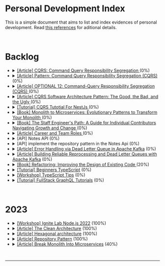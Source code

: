 # Personal Development Index

This is a simple document that aims to list and index evidences of personal development. Read [this references](./docs/references.md) for aditional details.

</br>

<h1>Backlog</h1>
<ul>
  <li>
    <details> 
      <summary>
        <a href="https://martinfowler.com/bliki/CQRS.html">[Article] CQRS: Command Query Responsibility Segregation </a> (0%)
      </summary>
      <ul>
        <li>
          Started: 
        </li>
        <li>
          Finished:
        </li>
      </ul>
      </details>
  </li>
 <li>
    <details> 
      <summary>
        <a href="https://microservices.io/patterns/data/cqrs.html">[Article] Pattern: Command Query Responsibility Segregation (CQRS) </a> (0%)
      </summary>
      <ul>
        <li>
          Started: 
        </li>
        <li>
          Finished:
        </li>
      </ul>
      </details>
  </li>
 <li>
    <details> 
      <summary>
        <a href="https://www.cosmicpython.com/book/chapter_12_cqrs.html">[Article] OPTIONAL 12: Command-Query Responsibility Segregation (CQRS) </a> (0%)
      </summary>
      <ul>
        <li>
          Started: 
        </li>
        <li>
          Finished:
        </li>
      </ul>
      </details>
  </li>
 <li>
    <details> 
      <summary>
        <a href="https://betterprogramming.pub/cqrs-software-architecture-pattern-the-good-the-bad-and-the-ugly-e9d6e7a34daf">[Article] CQRS Software Architecture Pattern: The Good, the Bad, and the Ugly </a> (0%)
      </summary>
      <ul>
        <li>
          Started: 
        </li>
        <li>
          Finished:
        </li>
      </ul>
      </details>
  </li>
 <li>
    <details> 
      <summary>
        <a href="https://docs.nestjs.com/recipes/cqrs">[Tutorial] CQRS Tutotial For NestJs </a> (0%)
      </summary>
      <ul>
        <li>
          Started: 
        </li>
        <li>
          Finished:
        </li>
      </ul>
      </details>
  </li>
 <li>
    <details> 
      <summary>
        <a href="https://www.amazon.com.br/Monolith-Microservices-Sam-Newman/dp/1492047848">[Book] Monolith to Microservices: Evolutionary Patterns to Transform Your Monolith </a> (0%)
      </summary>
      <ul>
        <li>
          Started: 
        </li>
        <li>
          Finished:
        </li>
      </ul>
      </details>
  </li>
   <li>
    <details> 
      <summary>
        <a href="https://www.amazon.com/Staff-Engineers-Path-Individual-Contributors/dp/1098118731">[Book] The Staff Engineer's Path: A Guide for Individual Contributors Navigating Growth and Change </a> (0%)
      </summary>
      <ul>
        <li>
          Started: 
        </li>
        <li>
          Finished:
        </li>
      </ul>
      </details>
  </li>
   <li>
    <details> 
      <summary>
        <a href="https://github.com/amaralc/career-and-team-roles#software-engineering-career-levels">[Article] Career and Team Roles </a> (0%)
      </summary>
      <ul>
        <li>
          Started: 
        </li>
        <li>
          Finished:
        </li>
      </ul>
      </details>
  </li>	
  <li>
    <details> 
      <summary>
        <a>[API] Notes API </a> (0%)
      </summary>
      <ul>
        <li>
          Started: 
        </li>
        <li>
          Finished:
        </li>
      </ul>
      </details>
  </li>
  <li>
    <details> 
      <summary>
        <a>[API] implement the repository pattern in the Notes Api </a> (0%)
      </summary>
      <ul>
        <li>
          Started: 
        </li>
        <li>
          Finished:
        </li>
      </ul>
      </details>
  </li>
  <li>
    <details> 
      <summary>
        <a href="https://www.kai-waehner.de/blog/2022/05/30/error-handling-via-dead-letter-queue-in-apache-kafka/">[Article] Error Handling via Dead Letter Queue in Apache Kafka</a> (0%)
      </summary>
      <ul>
        <li>
          Started: 
        </li>
        <li>
          Finished:
        </li>
      </ul>
      </details>
  </li>
  <li>
    <details> 
      <summary>
        <a href="https://www.uber.com/en-us/blog/reliable-reprocessing/">[Article] Building Reliable Reprocessing and Dead Letter Queues with Apache Kafka</a> (0%)
      </summary>
      <ul>
        <li>
          Started: 
        </li>
        <li>
          Finished:
        </li>
      </ul>
      </details>
  </li>
 <li>
    <details> 
      <summary>
        <a href="https://www.amazon.com.br/Refatora%C3%A7%C3%A3o-Aperfei%C3%A7oando-Design-C%C3%B3digos-Existentes/dp/8575227246">[Book] Refactoring: Improving the Design of Existing Code </a> (20%)
      </summary>
      <ul>
        <li>
          Started: 05/06/2023
        </li>
        <li>
          Finished:
        </li>
      </ul>
      </details>
  </li>
    <li>
      <details> 
        <summary>
          <a href="https://www.totaltypescript.com/tutorials/beginners-typescript">[Tutorial] Beginners TypeScript</a> (0%)
        </summary>
        <ul>
          <li>
            Started: 
          </li>
          <li>
            Finished:
          </li>
        </ul>
        </details>
    </li>
  <li>
    <details> 
      <summary>
        <a href="https://www.totaltypescript.com/tips">[Workshop] TypeScript Tips</a> (0%)
      </summary>
      <ul>
        <li>
          Started: 
        </li>
        <li>
          Finished:
        </li>
      </ul>
      </details>
  </li>
  <li>
    <details> 
      <summary>
        <a href="https://hasura.io/learn/">[Tutorial] FullStack GraphQL Tutorials</a> (0%)
      </summary>
      <ul>
        <li>
          Started: 
        </li>
        <li>
          Finished:
        </li>
      </ul>
      </details>
  </li>
</ul>
</br>

<h1>2023</h1>
<ul>
  <li>
    <details> 
    <summary>
      <a href="https://github.com/amaralc/2022-course-rocketseat-ignite-lab-nodejs">[Workshop] Ignite Lab Node.js 2022</a> (100%)
    </summary>
    <ul>
      <li>
        Started: 28/04/2023
      </li>
      <li>
        Finished: 03/05/2023
      </li>
    </ul>
    </details>
  </li>
<li>
    <details> 
    <summary>
      <a href="https://blog.cleancoder.com/uncle-bob/2012/08/13/the-clean-architecture.html">[Article] The Clean Architecture</a> (100%)
    </summary>
     <ul>
      <li>
        Started: 04/05/2023
      </li>
      <li>
        Finished: 05/05/2023
      </li>
    </ul>
    </details>
  </li>
  <li>
    <details> 
    <summary>
      <a href="https://alistair.cockburn.us/hexagonal-architecture/">[Article] Hexagonal architecture</a> (100%)
    </summary>
     <ul>
      <li>
        Started: 08/05/2023
      </li>
       <li>
        Finished: 11/05/2023
      </li>
    </ul>
    </details>
  </li>
    <li>
    <details> 
    <summary>
      <a href="https://www.cosmicpython.com/book/chapter_02_repository.html">[Article] Repository Pattern</a> (100%)
    </summary>
     <ul>
      <li>
        Started: 12/05/2023
      </li>
      <li>
        Finished: 22/05/2023
      </li>
    </ul>
    </details>
  </li>
   </li>
    <li>
    <details> 
    <summary>
      <a href="https://martinfowler.com/articles/break-monolith-into-microservices.html">[Article] Break Monolith Into Microservices</a> (40%)
    </summary>
     <ul>
      <li>
        Started: 29/05/2023
       </li>
    </ul>
    </details>
  </li>

</ul>
</br>

<hr/>
